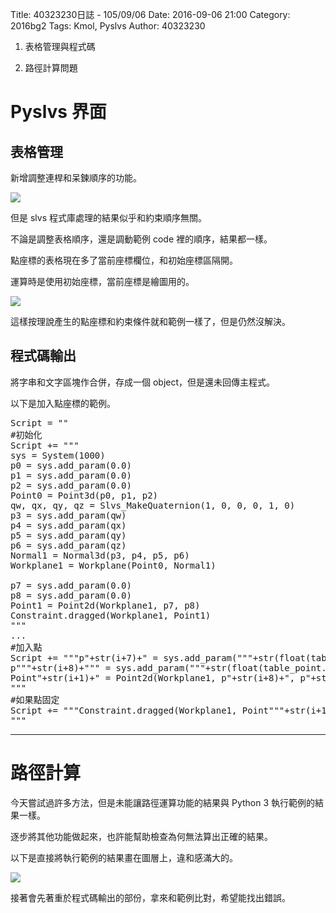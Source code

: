 Title: 40323230日誌 - 105/09/06
Date: 2016-09-06 21:00
Category: 2016bg2
Tags: Kmol, Pyslvs
Author: 40323230

1. 表格管理與程式碼

1. 路徑計算問題

<!-- PELICAN_END_SUMMARY -->

Pyslvs 界面
===

表格管理
---

新增調整連桿和呆鍊順序的功能。

<img src="http://i.imgur.com/c5lH4lb.png" >

但是 slvs 程式庫處理的結果似乎和約束順序無關。

不論是調整表格順序，還是調動範例 code 裡的順序，結果都一樣。

點座標的表格現在多了當前座標欄位，和初始座標區隔開。

運算時是使用初始座標，當前座標是繪圖用的。

<img src="http://i.imgur.com/1X4Tfu7.png" >

這樣按理說產生的點座標和約束條件就和範例一樣了，但是仍然沒解決。

程式碼輸出
---

將字串和文字區塊作合併，存成一個 object，但是還未回傳主程式。

以下是加入點座標的範例。

<pre class="brush: python">
Script = ""
#初始化
Script += """
sys = System(1000)
p0 = sys.add_param(0.0)
p1 = sys.add_param(0.0)
p2 = sys.add_param(0.0)
Point0 = Point3d(p0, p1, p2)
qw, qx, qy, qz = Slvs_MakeQuaternion(1, 0, 0, 0, 1, 0)
p3 = sys.add_param(qw)
p4 = sys.add_param(qx)
p5 = sys.add_param(qy)
p6 = sys.add_param(qz)
Normal1 = Normal3d(p3, p4, p5, p6)
Workplane1 = Workplane(Point0, Normal1)

p7 = sys.add_param(0.0)
p8 = sys.add_param(0.0)
Point1 = Point2d(Workplane1, p7, p8)
Constraint.dragged(Workplane1, Point1)
"""
...
#加入點
Script += """p"+str(i+7)+" = sys.add_param("""+str(float(table_point.item(i, 1).text()))+""")
p"""+str(i+8)+""" = sys.add_param("""+str(float(table_point.item(i, 2).text()))+""")"
Point"+str(i+1)+" = Point2d(Workplane1, p"+str(i+8)+", p"+str(i+9)+")
"""
#如果點固定
Script += """Constraint.dragged(Workplane1, Point"""+str(i+1)+""")
"""
</pre>

<hr>

路徑計算
===

今天嘗試過許多方法，但是未能讓路徑運算功能的結果與 Python 3 執行範例的結果一樣。

逐步將其他功能做起來，也許能幫助檢查為何無法算出正確的結果。

以下是直接將執行範例的結果畫在圖層上，違和感滿大的。

<img src="http://i.imgur.com/baYNsJv.png" >

接著會先著重於程式碼輸出的部份，拿來和範例比對，希望能找出錯誤。